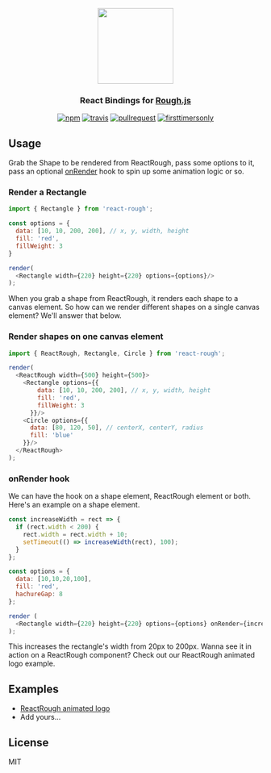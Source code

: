 
<p align="center">
  <img src="https://github.com/ooade/react-rough/raw/master/logo.png" height="150" />
  <h3 align="center">React Bindings for <a href="https://github.com/pshihn/rough">Rough.js</a></h3>
  <p align="center">
  <a href="https://www.npmjs.org/package/react-rough"><img src="https://img.shields.io/npm/v/react-rough.svg?style=flat" alt="npm"></a> <a href="https://travis-ci.org/ooade/react-rough"><img src="https://travis-ci.org/ooade/react-rough.svg?branch=master" alt="travis"></a>
  <a href="http://makeapullrequest.com"><img src="https://img.shields.io/badge/PR(s)-welcome-brightgreen.svg?style=flat" alt="pullrequest"></a>
  <a href="http://www.firsttimersonly.com"><img src="https://img.shields.io/badge/first--timers--only-friendly-blue.svg" alt="firsttimersonly"></a>
  </p>
</p>

## Usage
Grab the Shape to be rendered from ReactRough, pass some options to it, pass an optional [onRender](https://github.com/ooade/react-rough/blob/master/src/index.js#L17) hook to spin up some animation logic or so.
### Render a Rectangle
```js
import { Rectangle } from 'react-rough';

const options = {
  data: [10, 10, 200, 200], // x, y, width, height
  fill: 'red',
  fillWeight: 3
}

render(
  <Rectangle width={220} height={220} options={options}/>
);
```

When you grab a shape from ReactRough, it renders each shape to a canvas element. So how can we render different shapes on a single canvas element? We'll answer that below.

### Render shapes on one canvas element
```js
import { ReactRough, Rectangle, Circle } from 'react-rough';

render(
  <ReactRough width={500} height={500}>
    <Rectangle options={{
        data: [10, 10, 200, 200], // x, y, width, height
        fill: 'red',
        fillWeight: 3
      }}/>
    <Circle options={{
      data: [80, 120, 50], // centerX, centerY, radius
      fill: 'blue'
    }}/>
  </ReactRough>
);
```

### onRender hook
We can have the hook on a shape element, ReactRough element or both. Here's an example on a shape element.
```js
const increaseWidth = rect => {
  if (rect.width < 200) {
    rect.width = rect.width + 10;
    setTimeout(() => increaseWidth(rect), 100);
  }
};

const options = {
  data: [10,10,20,100],
  fill: 'red',
  hachureGap: 8
};

render (
  <Rectangle width={220} height={220} options={options} onRender={increaseWidth}/>
);
```
This increases the rectangle's width from 20px to 200px. Wanna see it in action on a ReactRough component? Check out our ReactRough animated logo example.

## Examples
 - [ReactRough animated logo](https://jsfiddle.net/ooade/f8cmbfwL/)
 - Add yours...

## License
MIT
